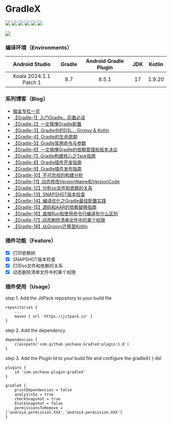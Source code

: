 # GradleX

[![](https://jitpack.io/v/yechaoa/GradleX.svg)](https://jitpack.io/#yechaoa/GradleX)
[![](https://img.shields.io/badge/%E6%8E%98%E9%87%91-yechaoa-blue)](https://juejin.cn/user/659362706101735/posts)
![](https://img.shields.io/badge/CSDN-yechaoa-green.svg)
![](https://img.shields.io/badge/Gradle-8.7-orange.svg)
![](https://img.shields.io/badge/AndroidStudio-Koala-yellow.svg)
![](https://img.shields.io/badge/JDK-17-red.svg)

<img src="/pic/learning gradle.png"/>

### 编译环境（Environments）

|     Android Studio     | Gradle | Android Gradle Plugin | JDK | Kotlin |
|:----------------------:|:------:|:---------------------:|:---:|:------:|
| Koala 2024.1.1 Patch 1 |  8.7   |         8.5.1         | 17  | 1.9.20 |

### 系列博客（Blog）

- [掘金专栏一览](https://juejin.cn/column/7123935861976072199)
- [【Gradle-1】入门Gradle，前置必读](https://juejin.cn/post/7155109977579847710)
- [【Gradle-2】一文搞懂Gradle配置](https://juejin.cn/post/7160337743552675847)
- [【Gradle-3】Gradle中的DSL，Groovy & Kotlin](https://juejin.cn/post/7166638852503765006)
- [【Gradle-4】Gradle的生命周期](https://juejin.cn/post/7170684769083555877)
- [【Gradle-5】Gradle常用命令与参数](https://juejin.cn/post/7171493698243395597)
- [【Gradle-6】一文搞懂Gradle的依赖管理和版本决议](https://juejin.cn/post/7215579793261117501)
- [【Gradle-7】Gradle构建核心之Task指南](https://juejin.cn/post/7248207744087277605)
- [【Gradle-8】Gradle插件开发指南](https://juejin.cn/post/7267091810380136508)
- [【Gradle-9】Gradle插件发布指南](https://juejin.cn/post/7280062870669246525)
- [【Gradle-10】不可忽视的构建分析](https://juejin.cn/post/7282150745164005432)
- [【Gradle-11】动态修改VersionName和VersionCode](https://juejin.cn/post/7282691800858705957)
- [【Gradle-12】分析so文件和依赖的关系](https://juejin.cn/post/7287429638019448888)
- [【Gradle-13】SNAPSHOT版本检查](https://juejin.cn/post/7292416512333840438)
- [【Gradle-14】编译优化之Gradle最佳配置实践](https://juejin.cn/post/7344625554529730600)
- [【Gradle-15】源码和AAR的依赖替换指南](https://juejin.cn/post/7354940230301696009)
- [【Gradle-16】直接Run和使用命令行编译有什么区别](https://juejin.cn/post/7366154691031875618)
- [【Gradle-17】动态删除清单文件中的某个权限](https://juejin.cn/post/7367701663169429554)
- [【Gradle-18】从Groovy迁移至Kotlin](https://juejin.cn/post/7372591578756841487)

### 插件功能（Feature）

- [x] 打印依赖树
- [x] SNAPSHOT版本检查
- [x] 打印so文件和依赖的关系
- [x] 动态删除清单文件中的某个权限

### 插件使用（Usage）

step 1. Add the JitPack repository to your build file

```agsl
repositories {
	...
	maven { url 'https://jitpack.io' }
}
```

step 2. Add the dependency

```agsl
dependencies {
    classpath('com.github.yechaoa.GradleX:plugin:1.8')
}
```

step 3. Add the Plugin Id to your build file and configure the gradleX{ } dsl

```agsl
plugins {
    id 'com.yechaoa.plugin.gradleX'
}

gradleX {
    printDependencies = false
    analysisSo = true
    checkSnapshot = true
    blockSnapshot = false
    permissionsToRemove = ['android.permission.XXX','android.permission.XXX']
}
```
